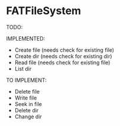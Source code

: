 # FATFileSystem

TODO:

IMPLEMENTED:
- Create file (needs check for existing file)
- Create dir (needs check for existing dir)
- Read file (needs check for existing file)
- List dir

TO IMPLEMENT:
- Delete file
- Write file
- Seek in file
- Delete dir
- Change dir

